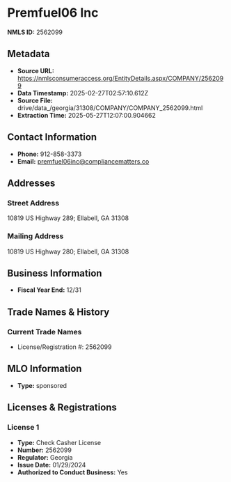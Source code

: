 # Premfuel06 Inc

**NMLS ID:** 2562099

## Metadata
- **Source URL:** https://nmlsconsumeraccess.org/EntityDetails.aspx/COMPANY/2562099
- **Data Timestamp:** 2025-02-27T02:57:10.612Z
- **Source File:** drive/data_/georgia/31308/COMPANY/COMPANY_2562099.html
- **Extraction Time:** 2025-05-27T12:07:00.904662

## Contact Information
- **Phone:** 912-858-3373
- **Email:** premfuel06inc@compliancematters.co

## Addresses
### Street Address
10819 US Highway 289; Ellabell, GA 31308

### Mailing Address
10819 US Highway 280; Ellabell, GA 31308

## Business Information
- **Fiscal Year End:** 12/31

## Trade Names & History
### Current Trade Names
- License/Registration #: 2562099

## MLO Information
- **Type:** sponsored

## Licenses & Registrations

### License 1
- **Type:** Check Casher License
- **Number:** 2562099
- **Regulator:** Georgia
- **Issue Date:** 01/29/2024
- **Authorized to Conduct Business:** Yes
